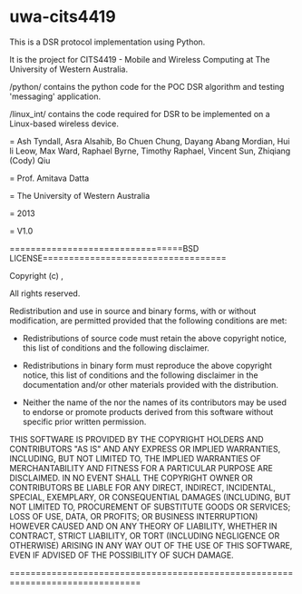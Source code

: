 uwa-cits4419
============

This is a DSR protocol implementation using Python.

It is the project for CITS4419 - Mobile and Wireless Computing at The University of Western Australia.

/python/ contains the python code for the POC DSR algorithm and testing 'messaging' application.

/linux_int/ contains the code required for DSR to be implemented on a Linux-based wireless device.


<AUTHOR> = Ash Tyndall, Asra Alsahib, Bo Chuen Chung, Dayang Abang Mordian,
           Hui li Leow, Max Ward, Raphael Byrne, Timothy Raphael,
           Vincent Sun, Zhiqiang (Cody) Qiu

<SUPERVISOR> = Prof. Amitava Datta

<ORGANIZATION> = The University of Western Australia

<YEAR> = 2013

<VERSION> = V1.0


=================================BSD LICENSE===================================

Copyright (c) <YEAR>, <AUTHOR>

All rights reserved.

Redistribution and use in source and binary forms, with or without
modification, are permitted provided that the following conditions
are met:

  - Redistributions of source code must retain the above copyright
    notice, this list of conditions and the following disclaimer.

  - Redistributions in binary form must reproduce the above copyright
    notice, this list of conditions and the following disclaimer in the
    documentation and/or other materials provided with the distribution.

  - Neither the name of the <ORGANIZATION> nor the names of its
    contributors may be used to endorse or promote products derived
    from this software without specific prior written permission.

THIS SOFTWARE IS PROVIDED BY THE COPYRIGHT HOLDERS AND CONTRIBUTORS "AS
IS" AND ANY EXPRESS OR IMPLIED WARRANTIES, INCLUDING, BUT NOT LIMITED TO,
THE IMPLIED WARRANTIES OF MERCHANTABILITY AND FITNESS FOR A PARTICULAR
PURPOSE ARE DISCLAIMED.  IN NO EVENT SHALL THE COPYRIGHT OWNER OR
CONTRIBUTORS BE LIABLE FOR ANY DIRECT, INDIRECT, INCIDENTAL, SPECIAL,
EXEMPLARY, OR CONSEQUENTIAL DAMAGES (INCLUDING, BUT NOT LIMITED TO,
PROCUREMENT OF SUBSTITUTE GOODS OR SERVICES; LOSS OF USE, DATA, OR
PROFITS; OR BUSINESS INTERRUPTION) HOWEVER CAUSED AND ON ANY THEORY OF
LIABILITY, WHETHER IN CONTRACT, STRICT LIABILITY, OR TORT (INCLUDING
NEGLIGENCE OR OTHERWISE) ARISING IN ANY WAY OUT OF THE USE OF THIS
SOFTWARE, EVEN IF ADVISED OF THE POSSIBILITY OF SUCH DAMAGE.

===============================================================================